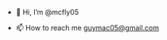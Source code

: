 - 👋 Hi, I’m @mcfly05

- 📫 How to reach me guymac05@gmail.com

<!---
mcfly05/mcfly05 is a ✨ special ✨ repository because its `README.md` (this file) appears on your GitHub profile.
You can click the Preview link to take a look at your changes.
--->
